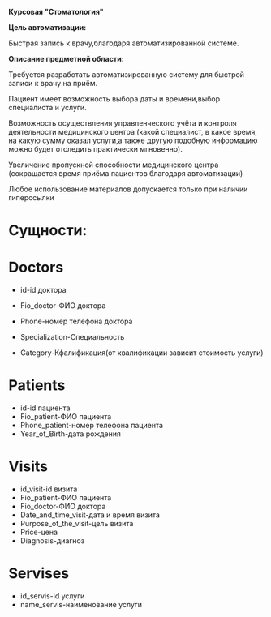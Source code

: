 **Курсовая "Стоматология"**

**Цель автоматизации:**

Быстрая запись к врачу,благодаря автоматизированной системе.

**Описание предметной области:**

Требуется разработать автоматизированную систему для быстрой записи к врачу на приём.

Пациент имеет возможность выбора даты и времени,выбор специалиста и услуги.

Возможность осуществления управленческого учёта и контроля деятельности медицинского центра (какой специалист, в какое время, на какую сумму оказал услуги,а также другую подобную информацию можно будет отследить практически мгновенно).

Увеличение пропускной способности медицинского центра (сокращается время приёма пациентов благодаря автоматизации)


Любое использование материалов допускается только при наличии гиперссылки

# Сущности:

# Doctors

- id-id доктора

- Fio_doctor-ФИО доктора

- Phone-номер телефона доктора

- Specialization-Специальность

- Category-Кфалификация(от квалификации зависит стоимость услуги)
 
# Patients

- id-id пациента
- Fio_patient-ФИО пациента
- Phone_patient-номер телефона пациента
- Year_of_Birth-дата рождения

# Visits

- id_visit-id визита
- Fio_patient-ФИО пациента
- Fio_doctor-ФИО доктора
- Date_and_time_visit-дата и время визита
- Purpose_of_the_visit-цель визита
- Price-цена
- Diagnosis-диагноз

# Servises
- id_servis-id услуги
- name_servis-наименование услуги


